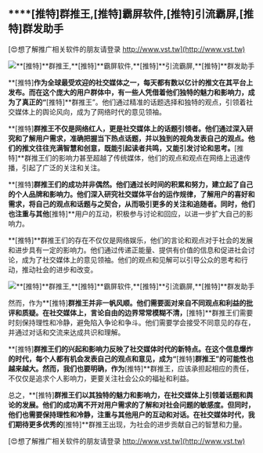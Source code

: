 ## ****[推特]**群推王,**[推特]**霸屏软件,**[推特]**引流霸屏,**[推特]**群发助手**

[😍想了解推广相关软件的朋友请登录 http://www.vst.tw](http://www.vst.tw)

 <center><img src="https://vst.tw/MP4/tuiguang/png/6.png" alt="**[推特]**群推王,**[推特]**霸屏软件,**[推特]**引流霸屏,**[推特]**群发助手"></center>

**[推特]**作为全球最受欢迎的社交媒体之一，每天都有数以亿计的推文在其平台上发布。而在这个庞大的用户群体中，有一些人凭借着他们独特的魅力和影响力，成为了真正的“**[推特]**群推王”。他们通过精准的话题选择和独特的观点，引领着社交媒体上的舆论风向，成为了网络时代的意见领袖。

**[推特]**群推王不仅是网络红人，更是社交媒体上的话题引领者。他们通过深入研究和了解用户需求，准确把握当下热点话题，并以独到的视角发表自己的观点。他们的推文往往充满智慧和创意，既能引起读者共鸣，又能引发讨论和思考。**[推特]**群推王们的影响力甚至超越了传统媒体，他们的观点和观点在网络上迅速传播，引起了广泛的关注和关注。

**[推特]**群推王们的成功并非偶然。他们通过长时间的积累和努力，建立起了自己的个人品牌和影响力。他们深入研究社交媒体平台的运作规律，了解用户的喜好和需求，将自己的观点和话题与之契合，从而吸引更多的关注和追随者。同时，他们也注重与其他**[推特]**用户的互动，积极参与讨论和回应，以进一步扩大自己的影响力。

**[推特]**群推王们的存在不仅仅是网络娱乐，他们的言论和观点对于社会的发展和进步具有一定的影响力。他们通过传递正能量、提供有价值的信息和促进社会讨论，成为了社交媒体上的意见领袖。他们的观点和见解可以引导公众的思考和行动，推动社会的进步和改变。

 <center><img src="https://vst.tw/MP4/tuiguang/png/6.png" alt="**[推特]**群推王,**[推特]**霸屏软件,**[推特]**引流霸屏,**[推特]**群发助手"></center>

然而，作为**[推特]**群推王并非一帆风顺。他们需要面对来自不同观点和利益的批评和质疑。在社交媒体上，言论自由的边界常常模糊不清，**[推特]**群推王们需要时刻保持理性和冷静，避免陷入争论和争斗。他们需要学会接受不同意见的存在，并通过对话和交流来达成共识和理解。

**[推特]**群推王们的兴起和影响力反映了社交媒体时代的新特点。在这个信息爆炸的时代，每个人都有机会发表自己的观点和意见，成为“**[推特]**群推王”的可能性也越来越大。然而，我们也要明确，作为**[推特]**群推王，应该承担起相应的责任，不仅仅是追求个人影响力，更要关注社会公众的福祉和利益。

总之，**[推特]**群推王们以其独特的魅力和影响力，在社交媒体上引领着话题和舆论的发展。他们的成功离不开对用户需求的了解和对社会问题的敏感度。但同时，他们也需要保持理性和冷静，注重与其他用户的互动和对话。在社交媒体时代，我们期待更多优秀的**[推特]**群推王出现，为社会的进步贡献自己的智慧和力量。

[😍想了解推广相关软件的朋友请登录 http://www.vst.tw](http://www.vst.tw)



